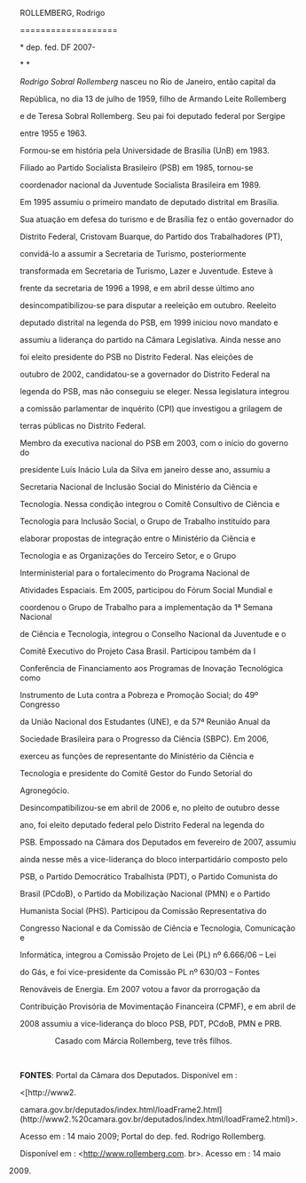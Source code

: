 ROLLEMBERG, Rodrigo

===================



\* dep. fed. DF 2007-



* *



*Rodrigo Sobral Rollemberg* nasceu no Rio de Janeiro, então capital da

República, no dia 13 de julho de 1959, filho de Armando Leite Rollemberg

e de Teresa Sobral Rollemberg. Seu pai foi deputado federal por Sergipe

entre 1955 e 1963.



Formou-se em história pela Universidade de Brasília (UnB) em 1983.

Filiado ao Partido Socialista Brasileiro (PSB) em 1985, tornou-se

coordenador nacional da Juventude Socialista Brasileira em 1989.



Em 1995 assumiu o primeiro mandato de deputado distrital em Brasília.

Sua atuação em defesa do turismo e de Brasília fez o então governador do

Distrito Federal, Cristovam Buarque, do Partido dos Trabalhadores (PT),

convidá-lo a assumir a Secretaria de Turismo, posteriormente

transformada em Secretaria de Turismo, Lazer e Juventude. Esteve à

frente da secretaria de 1996 a 1998, e em abril desse último ano

desincompatibilizou-se para disputar a reeleição em outubro. Reeleito

deputado distrital na legenda do PSB, em 1999 iniciou novo mandato e

assumiu a liderança do partido na Câmara Legislativa. Ainda nesse ano

foi eleito presidente do PSB no Distrito Federal. Nas eleições de

outubro de 2002, candidatou-se a governador do Distrito Federal na

legenda do PSB, mas não conseguiu se eleger. Nessa legislatura integrou

a comissão parlamentar de inquérito (CPI) que investigou a grilagem de

terras públicas no Distrito Federal.



Membro da executiva nacional do PSB em 2003, com o início do governo do

presidente Luís Inácio Lula da Silva em janeiro desse ano, assumiu a

Secretaria Nacional de Inclusão Social do Ministério da Ciência e

Tecnologia. Nessa condição integrou o Comitê Consultivo de Ciência e

Tecnologia para Inclusão Social, o Grupo de Trabalho instituído para

elaborar propostas de integração entre o Ministério da Ciência e

Tecnologia e as Organizações do Terceiro Setor, e o Grupo

Interministerial para o fortalecimento do Programa Nacional de

Atividades Espaciais. Em 2005, participou do Fórum Social Mundial e

coordenou o Grupo de Trabalho para a implementação da 1ª Semana Nacional

de Ciência e Tecnologia, integrou o Conselho Nacional da Juventude e o

Comitê Executivo do Projeto Casa Brasil. Participou também da I

Conferência de Financiamento aos Programas de Inovação Tecnológica como

Instrumento de Luta contra a Pobreza e Promoção Social; do 49º Congresso

da União Nacional dos Estudantes (UNE), e da 57ª Reunião Anual da

Sociedade Brasileira para o Progresso da Ciência (SBPC). Em 2006,

exerceu as funções de representante do Ministério da Ciência e

Tecnologia e presidente do Comitê Gestor do Fundo Setorial do

Agronegócio.



Desincompatibilizou-se em abril de 2006 e, no pleito de outubro desse

ano, foi eleito deputado federal pelo Distrito Federal na legenda do

PSB. Empossado na Câmara dos Deputados em fevereiro de 2007, assumiu

ainda nesse mês a vice-liderança do bloco interpartidário composto pelo

PSB, o Partido Democrático Trabalhista (PDT), o Partido Comunista do

Brasil (PCdoB), o Partido da Mobilização Nacional (PMN) e o Partido

Humanista Social (PHS). Participou da Comissão Representativa do

Congresso Nacional e da Comissão de Ciência e Tecnologia, Comunicação e

Informática, integrou a Comissão Projeto de Lei (PL) nº 6.666/06 – Lei

do Gás, e foi vice-presidente da Comissão PL nº 630/03 – Fontes

Renováveis de Energia. Em 2007 votou a favor da prorrogação da

Contribuição Provisória de Movimentação Financeira (CPMF), e em abril de

2008 assumiu a vice-liderança do bloco PSB, PDT, PCdoB, PMN e PRB.



                Casado com Márcia Rollemberg, teve três filhos.



 



**FONTES**: Portal da Câmara dos Deputados. Disponível em :

\<[http://www2.

camara.gov.br/deputados/index.html/loadFrame2.html](http://www2.%20camara.gov.br/deputados/index.html/loadFrame2.html)\>.

Acesso em : 14 maio 2009; Portal do dep. fed. Rodrigo Rollemberg.

Disponível em : \<http://www.rollemberg.com. br\>. Acesso em : 14 maio

2009.



 


